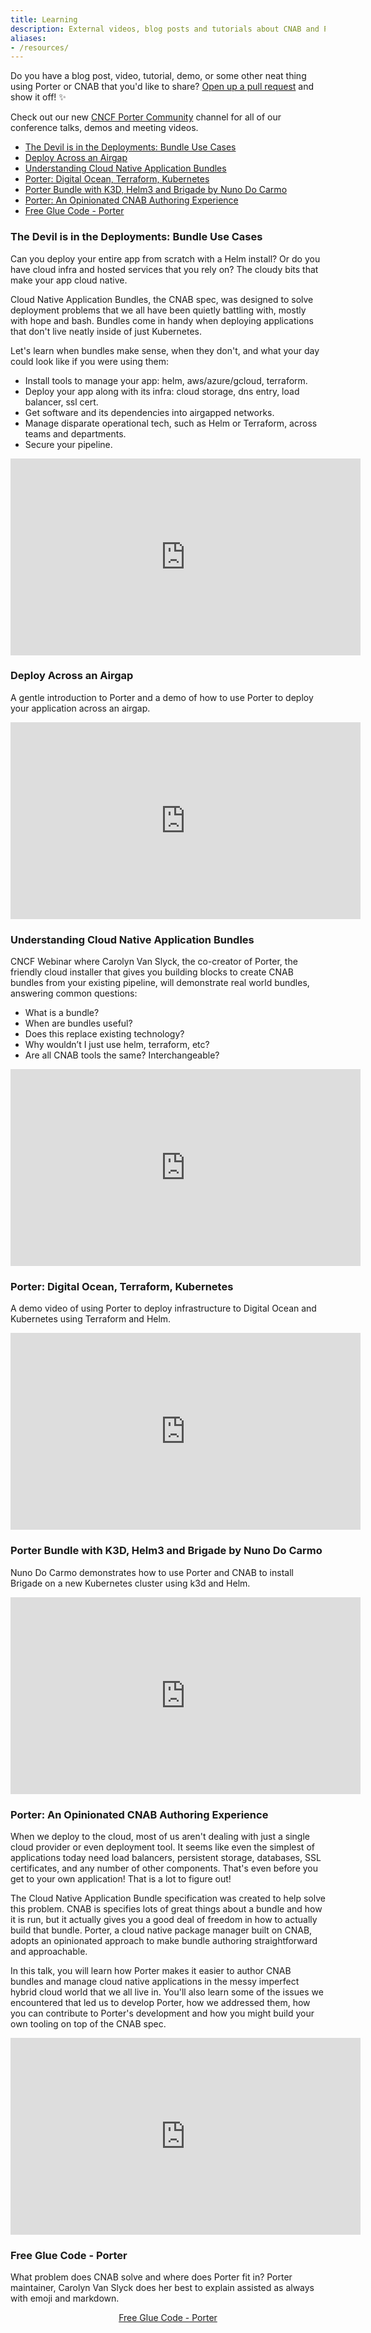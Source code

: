 ```yaml
---
title: Learning
description: External videos, blog posts and tutorials about CNAB and Porter
aliases:
- /resources/
---
```


Do you have a blog post, video, tutorial, demo, or some other neat thing 
using Porter or CNAB that you'd like to share? [Open up a pull request][pr] 
and show it off! ✨

Check out our new [CNCF Porter Community] channel for all of our conference talks, demos and meeting videos.

* [The Devil is in the Deployments: Bundle Use Cases](#the-devil-is-in-the-deployments-bundle-use-cases)
* [Deploy Across an Airgap](#deploy-across-an-airgap)
* [Understanding Cloud Native Application Bundles](#understanding-cloud-native-application-bundles)
* [Porter: Digital Ocean, Terraform, Kubernetes](#porter-digital-ocean-terraform-kubernetes)
* [Porter Bundle with K3D, Helm3 and Brigade by Nuno Do Carmo](#porter-bundle-with-k3d-helm3-and-brigade-by-nuno-do-carmo)
* [Porter: An Opinionated CNAB Authoring Experience](#porter-an-opinionated-cnab-authoring-experience)
* [Free Glue Code - Porter](#free-glue-code-porter)

[pr]: /contribute/guide/

### The Devil is in the Deployments: Bundle Use Cases

Can you deploy your entire app from scratch with a Helm install? Or do you
have cloud infra and hosted services that you rely on? The cloudy bits that make
your app cloud native.

Cloud Native Application Bundles, the CNAB spec, was designed to solve
deployment problems that we all have been quietly battling with, mostly with
hope and bash. Bundles come in handy when deploying applications that don't live
neatly inside of just Kubernetes.

Let's learn when bundles make sense, when they don't, and what your day could
look like if you were using them:

* Install tools to manage your app: helm, aws/azure/gcloud, terraform.
* Deploy your app along with its infra: cloud storage, dns entry, load balancer, ssl cert.
* Get software and its dependencies into airgapped networks.
* Manage disparate operational tech, such as Helm or Terraform, across
  teams and departments.
* Secure your pipeline.

<iframe width="560" height="315" src="https://www.youtube.com/embed/wNl8m3h9I4E" frameborder="0" allow="accelerometer; autoplay; clipboard-write; encrypted-media; gyroscope; picture-in-picture" allowfullscreen></iframe>

### Deploy Across an Airgap

A gentle introduction to Porter and a demo of how to use Porter to deploy your application across an airgap.

<iframe width="560" height="315" src="https://www.youtube.com/embed/IFWIBSzhgM4" frameborder="0" allow="accelerometer; autoplay; clipboard-write; encrypted-media; gyroscope; picture-in-picture" allowfullscreen></iframe>

### Understanding Cloud Native Application Bundles

CNCF Webinar where Carolyn Van Slyck, the co-creator of Porter, the friendly cloud installer that gives you building blocks to create CNAB bundles from your existing pipeline, will demonstrate real world bundles, answering common questions:

* What is a bundle?
* When are bundles useful?
* Does this replace existing technology?
* Why wouldn’t I just use helm, terraform, etc?
* Are all CNAB tools the same? Interchangeable?

<iframe width="560" height="315" src="https://www.youtube.com/embed/1FGMrv_xfqY" frameborder="0" allow="accelerometer; autoplay; encrypted-media; gyroscope; picture-in-picture" allowfullscreen></iframe>

### Porter: Digital Ocean, Terraform, Kubernetes

A demo video of using Porter to deploy infrastructure to Digital Ocean and Kubernetes using Terraform and Helm.

<iframe width="560" height="315" src="https://www.youtube.com/embed/ciA1YuGOIo4" frameborder="0" allow="accelerometer; autoplay; encrypted-media; gyroscope; picture-in-picture" allowfullscreen></iframe>

### Porter Bundle with K3D, Helm3 and Brigade by Nuno Do Carmo

Nuno Do Carmo demonstrates how to use Porter and CNAB to install Brigade on a new Kubernetes cluster using k3d and Helm.

<iframe width="560" height="315" src="https://www.youtube.com/embed/9egipQjUgD0" frameborder="0" allow="accelerometer; autoplay; encrypted-media; gyroscope; picture-in-picture" allowfullscreen></iframe>

### Porter: An Opinionated CNAB Authoring Experience

When we deploy to the cloud, most of us aren't dealing with just a single cloud
provider or even deployment tool. It seems like even the simplest of
applications today need load balancers, persistent storage, databases, SSL
certificates, and any number of other components. That's even before you get to
your own application! That is a lot to figure out!

The Cloud Native Application Bundle specification was created to help solve this
problem. CNAB is specifies lots of great things about a bundle and how it is
run, but it actually gives you a good deal of freedom in how to actually build
that bundle. Porter, a cloud native package manager built on CNAB, adopts an
opinionated approach to make bundle authoring straightforward and approachable.

In this talk, you will learn how Porter makes it easier to author CNAB bundles
and manage cloud native applications in the messy imperfect hybrid cloud world
that we all live in. You'll also learn some of the issues we encountered that
led us to develop Porter, how we addressed them, how you can contribute to
Porter's development and how you might build your own tooling on top of the CNAB
spec.

<iframe width="560" height="315" src="https://www.youtube.com/embed/__fim6RIW1s" frameborder="0" allow="accelerometer; autoplay; encrypted-media; gyroscope; picture-in-picture" allowfullscreen></iframe>

### Free Glue Code - Porter

What problem does CNAB solve and where does Porter fit in? Porter maintainer, Carolyn Van Slyck does her best to explain
assisted as always with emoji and markdown.

<p align=center><a href="https://carolynvanslyck.com/blog/2019/04/porter">Free Glue Code - Porter</a></p>

[CNCF Porter Community]: https://porter.sh/videos
